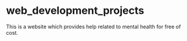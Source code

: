 # web_development_projects

This is a website which provides help related to mental health for free of cost.